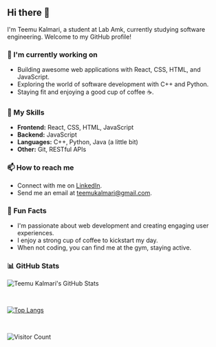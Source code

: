 ## Hi there 👋

I'm Teemu Kalmari, a student at Lab Amk, currently studying software engineering. Welcome to my GitHub profile!

### 🌱 I'm currently working on

- Building awesome web applications with React, CSS, HTML, and JavaScript.
- Exploring the world of software development with C++ and Python.
- Staying fit and enjoying a good cup of coffee ☕.

### 💼 My Skills

- **Frontend:** React, CSS, HTML, JavaScript
- **Backend:** JavaScript
- **Languages:** C++, Python, Java (a little bit)
- **Other:** Git, RESTful APIs

### 📫 How to reach me

- Connect with me on [LinkedIn](https://www.linkedin.com/in/teemu-kalmari-755469169/).
- Send me an email at [teemukalmari@gmail.com](mailto:teemukalmari@gmail.com).

### 🌟 Fun Facts

- I'm passionate about web development and creating engaging user experiences.
- I enjoy a strong cup of coffee to kickstart my day.
- When not coding, you can find me at the gym, staying active.

### 📊 GitHub Stats

![Teemu Kalmari's GitHub Stats](https://github-readme-stats.vercel.app/api?username=temez26&show_icons=true&count_private=true&theme=dark)

</br>

[![Top Langs](https://github-readme-stats.vercel.app/api/top-langs/?username=temez26&layout=compact&theme=dark)](https://github.com/anuraghazra/github-readme-stats)

</br>

![Visitor Count](https://profile-counter.glitch.me/temez26/count.svg)
